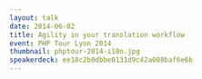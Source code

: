 ```yaml
---
layout: talk
date: 2014-06-02
title: Agility in your translation workflow
event: PHP Tour Lyon 2014
thumbnail: phptour-2014-i18n.jpg
speakerdeck: ee18c2b0dbbe0131d9c42a008baf6e6b
---
```

